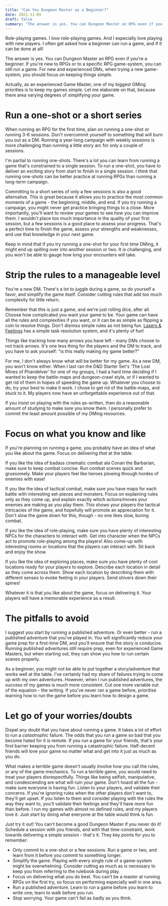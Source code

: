 ```yaml
---
title: "Can You Dungeon Master as a Beginner?"
date: 2021-11-05
draft: false
summary: "The answer is yes. You can Dungeon Master an RPG even if you're a beginner. If you're new to RPGs or to a specific RPG game-system, you can still run a game. For new and experienced DMs, when trying a new game-system, you should focus on keeping things simple."
---
```


Role-playing games. I *love* role-playing games. And I especially love
playing with new players. I often get asked how a beginner can run a
game, and if it can be done at all!

The answer is yes. You can Dungeon Master an RPG even if you're a
beginner. If you're new to RPGs or to a specific RPG game-system, you
can still run a game. For new and experienced DMs, when trying a new
game-system, you should focus on keeping things simple.

Actually, as an experienced Game Master, one of my biggest GMing
priorities is to keep my games simple. Let me elaborate on that,
because there area varying degrees of simplifying your game.

# Run a one-shot or a short series
When running an RPG for the first time, plan on running a one-shot or
running 3-6 sessions. Don't overcommit yourself to something that will
burn you out as a DM. Running a year-long campaign with weekly
sessions is more challenging than running a little story arc for only
a couple of sessions.

I'm partial to running one-shots. There's a lot you can learn from
running a game that's constrained to a single session. To run a
one-shot, you have to deliver an exciting story from start to finish
in a single session. I think that running one-shots can be better
practice at running RPGs than running a long-term campaign.

Committing to a short series of only a few sessions is also a good
alternative. This is great because it allows you to practice the most
common moments of a game - the beginning, middle, and end. If you try
running a campaign, you might never get practice bringing things to a
close. More importantly, you'll want to review your games to see how
you can improve them. I wouldn't place too much importance in the
quality of your first session, but a few sessions is a good place to
assess your progress. That's a perfect time to finish the game, assess
your strengths and weaknesses, and use that knowledge in your next
game.

Keep in mind that if you try running a one-shot for your first time
DMing, it might end up spilling over into another session or two. It
*is* challenging, and you won't be able to gauge how long your
encounters will take.

# Strip the rules to a manageable level
You're a new DM. There's a lot to juggle during a game, so do yourself
a favor, and simplify the game itself. Consider cutting rules that add
too much complexity for little return.

Remember that this is just a game, and we're just rolling dice, after
all. Choose how complicated you want your game to be. Your game can
have all the rules and complexities if you want, or it can be as
simple as flipping a coin to resolve things. Don't dismiss simple
rules as not being fun. [Lasers &
Feelings](http://www.onesevendesign.com/laserfeelings/) has a simple
task resolution system, and it's plenty of fun!

Things like tracking how many arrows you have left - many DMs choose
to not track arrows. It's one less thing for the players and the DM to
track, and you have to ask yourself: "is this really making my game
better?"

For me, I don't always know what will be better for my game. As a new
DM, you won't know either. When I last ran the D&D Starter Set's 'The
Lost Mines of Phandelver' for one of my groups, I had a hard time
deciding if I wanted to keep the battle-maps and dungeon-crawl style,
or if I wanted to get rid of them in hopes of speeding the game up.
Whatever you choose to do, try your best to make it work. I chose to
get rid of the battle-maps, and stuck to it. My players now have an
unforgettable experience out of that.

If you insist on playing with the rules as-written, then do a
reasonable amount of studying to make sure you know them. I personally
prefer to commit the least amount possible of my DMing resources.

# Focus on what you know and like
If you're planning on running a game, you probably have an idea of
what you like about the game. Focus on delivering *that* at the table.

If you like the idea of badass cinematic combat ala Conan the
Barbarian, make sure to keep combat concise. Run combat scenes quick
and gruesomely. Make your players feel like heroes plowing through
hordes of enemies with ease!

If you like the idea of tactical combat, make sure you have maps for
each battle with interesting set-pieces and monsters. Focus on
explaining rules only as they come up, and explain exactly which
actions/moves your enemies are making as you play them. This shows
your players the tactical intricacies of the game, and hopefully will
promote an appreciation for it. Don't slow the game down for this,
though - no one likes slow, boring combat.

If you like the idea of role-playing, make sure you have plenty of
interesting NPCs for the characters to interact with. Get into
character when the NPCs act to promote role-playing among the players!
Also come-up with interesting rooms or locations that the players can
interact with. Sit back and enjoy the show.

If you like the idea of exploring places, make sure you have plenty of
cool locations ready for your players to explore. Describe each
location in detail as they come across them. *Show* each location by
describing them with different senses to evoke feeling in your
players. Send shivers down their spines!

Whatever it is that you like about the game, focus on delivering it.
Your players will have a memorable experience as a result.

# The pitfalls to avoid
I suggest you start by running a published adventure. Or even better -
run a published adventure that you've played in. You will
significantly reduce your game prep for a first-time DM, and you'll
ensure that the story is conducive. Running published adventures still
require prep, even for experienced Game Masters, but when starting
out, they can show you how to run certain scenes properly.

As a beginner, you might not be able to put together a story/adventure
that works well at the table. I've certainly had my share of failures
trying to come up with my own adventures. However, when I run
published adventures, the success of my games is much more consistent.
Cut one more variable out of the equation - the writing. If you've
never ran a game before, prioritise learning how to run the game
before you learn how to design a game.

# Let go of your worries/doubts
Dispel any doubt that you have about running a game. It takes a lot of
effort to run a *catastrophic* failure. The odds that you run a game
so bad that you become hated for it is remote. If you run a game for
your friends, that's your first barrier keeping you from running a
catastrophic failure. Half-decent friends will love your game no
matter what and get into it just as much as you do.

What makes a terrible game doesn't usually involve how you call the
rules, or any of the game mechanics. To run a terrible game, you would
need to treat your players disrespectfully. Things like being selfish,
manipulative, and condescending are what will ruin your game. Don't
hoard all the fun - make sure everyone is having fun. Listen to your
players, and validate their concerns. If you're ignoring rules when
the other players don't want to, they'll get upset. If you listen to
them and consider playing with the rules the way they want to, you'll
validate their feelings and they'll have more fun than before. I run
my games with almost no defined rules, and my players love it. Just
start by doing what everyone at the table would think is fun.

Just try it out! You can't become a good Dungeon Master if you never
do it! Schedule a session with you friends, and with that
time-constraint, work towards delivering a simple session - that's it.
They key points for you to remember:
- Only commit to a one-shot or a few sessions. Run a game or two, and
  learn from it before you commit to something longer.
- Simplify the game. Playing with every single rule of a game-system
  might be overwhelming. Consider cutting as much as is necessary to
  keep you from referring to the rulebook during play.
- Focus on delivering what you do best. You can't be a master at
  running RPGs on the first try, so focus on performing especially
  well in one area.
- Run a published adventure. Learn to run a game before you learn to
  write one; learn to walk before you run.
- Stop worrying. Your game can't fail as badly as you think.
